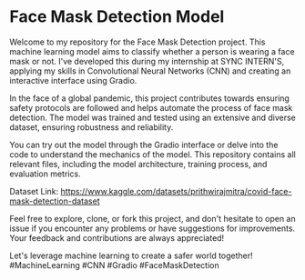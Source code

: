 # Face Mask Detection Model

Welcome to my repository for the Face Mask Detection project. This machine learning model aims to classify whether a person is wearing a face mask or not. I've developed this during my internship at SYNC INTERN'S, applying my skills in Convolutional Neural Networks (CNN) and creating an interactive interface using Gradio.

In the face of a global pandemic, this project contributes towards ensuring safety protocols are followed and helps automate the process of face mask detection. The model was trained and tested using an extensive and diverse dataset, ensuring robustness and reliability.

You can try out the model through the Gradio interface or delve into the code to understand the mechanics of the model. This repository contains all relevant files, including the model architecture, training process, and evaluation metrics.

Dataset Link: https://www.kaggle.com/datasets/prithwirajmitra/covid-face-mask-detection-dataset

Feel free to explore, clone, or fork this project, and don't hesitate to open an issue if you encounter any problems or have suggestions for improvements. Your feedback and contributions are always appreciated! 

Let's leverage machine learning to create a safer world together! #MachineLearning #CNN #Gradio #FaceMaskDetection
